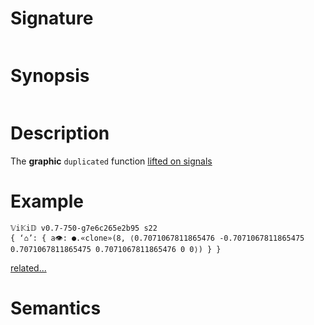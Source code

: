 # Signature
```vikid-signature
```

# Synopsis
```vikid-synopsis
```

# Description
The __graphic__ `duplicated` function [lifted on signals](/refman/concepts/pure_functions)

# Example
```vikid-script
𝕍i𝕂i𝔻 v0.7-750-g7e6c265e2b95 s22
{ ‘⌂’: { a👁: ●.«clone»(8, ⟨0.7071067811865476 -0.7071067811865475 0.7071067811865475 0.7071067811865476 0 0⟩) } }
```


[related...](https://en.wikipedia.org/wiki/Affine_transformation)

# Semantics